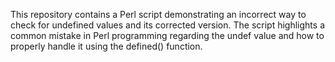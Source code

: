 This repository contains a Perl script demonstrating an incorrect way to check for undefined values and its corrected version.  The script highlights a common mistake in Perl programming regarding the undef value and how to properly handle it using the defined() function.